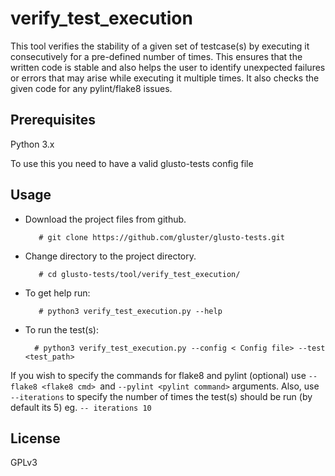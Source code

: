 # verify_test_execution
This tool verifies the stability of a given set of testcase(s) by executing it
consecutively for a pre-defined number of times. This ensures that the written
code is stable and also helps the user to identify unexpected failures or errors
that may arise while executing it multiple times. It also checks the given code
for any pylint/flake8 issues.

## Prerequisites
Python 3.x

To use this you need to have a valid glusto-tests config file

## Usage
- Download the project files from github.

  ```
     # git clone https://github.com/gluster/glusto-tests.git
  ```
- Change directory to the project directory.
  ```
     # cd glusto-tests/tool/verify_test_execution/
  ```
- To get help run:
  ```
     # python3 verify_test_execution.py --help
  ```
- To run the test(s):
  ```
    # python3 verify_test_execution.py --config < Config file> --test <test_path>
  ```

If you wish to specify the commands for flake8 and pylint (optional) use
`--flake8 <flake8 cmd> `and `--pylint <pylint command>` arguments.
Also, use `--iterations` to specify the number of times the test(s)
should be run (by default its 5) eg. `-- iterations 10 `

## License
GPLv3
